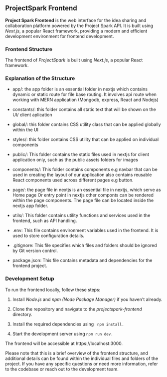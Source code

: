 ## ProjectSpark Frontend

**Project Spark Frontend** is the web interface for the idea sharing and collaboration platform powered by the Project Spark API. It is built using *Next.js*, a popular React framework, providing a modern and efficient development environment for frontend development.

### Frontend Structure

The frontend of *ProjectSpark* is built using *Next.js*, a popular React framework.

### Explanation of the Structure

- app/: the app folder is an essential folder in nextjs which contains dynamic or static route for file base routing. It involves api route when working with MERN application (Mongodb, express, React and Nodejs)

- constants/: this folder contains all static text that will be shown on the UI/ client aplication

- global/: this folder contains CSS utility class that can be applied globally within the UI

- styles/: this folder contains CSS utility that can be applied on individual components

- public/: This folder contains the static files used in nextjs for client application only, such as the public assets folders for images

- components/: This folder contains components e.g navbar that can be used in creating the layout of our application also contains reusable React components used across different pages e.g button.

- page/: the page file in nextjs is an essential file in nextjs, which serve as Home page Or entry point in nextjs other componts can be rendered within the page components. The page file can be located inside the nextjs app folder.

- utils/: This folder contains utility functions and services used in the frontend, such as API handling.

- .env: This file contains environment variables used in the frontend. It is used to store configuration details.

- .gitignore: This file specifies which files and folders should be ignored by Git version control.

- package.json: This file contains metadata and dependencies for the frontend project.

### Development Setup

To run the frontend locally, follow these steps:

1. Install *Node.js* and *npm (Node Package Manager)* if you haven't already.

2. Clone the repository and navigate to the *projectspark-frontend* directory.

3. Install the required dependencies using ``` npm install.```

4. Start the development server using ``` npm run dev. ```

The frontend will be accessible at https://localhost:3000.

Please note that this is a brief overview of the frontend structure, and additional details can be found within the individual files and folders of the project. If you have any specific questions or need more information, refer to the codebase or reach out to the development team.
